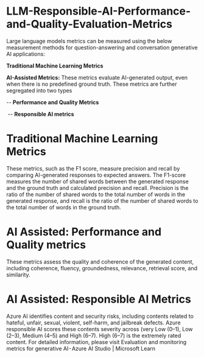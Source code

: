 # LLM-Responsible-AI-Performance-and-Quality-Evaluation-Metrics

Large language models metrics can be measured using the below measurement methods for question-answering and conversation generative AI applications:

**Traditional Machine Learning Metrics**

**AI-Assisted Metrics:** These metrics evaluate AI-generated output, even when there is no predefined ground truth. These metrics are further  segregated into two types

-- **Performance and Quality Metrics**

 -- **Responsible AI metrics**
 
# Traditional Machine Learning Metrics

These metrics, such as the F1 score, measure precision and recall by comparing AI-generated responses to expected answers. The F1-score measures the number of shared words between the generated response and the ground truth and calculated precision and recall. Precision is the ratio of the number of shared words to the total number of words in the generated response, and recall is the ratio of the number of shared words to the total number of words in the ground truth.

# AI Assisted: Performance and Quality metrics

These metrics assess the quality and coherence of the generated content, including coherence, fluency, groundedness, relevance, retrieval score, and similarity.

# AI Assisted: Responsible AI Metrics
Azure AI identifies content and security risks, including contents related to hateful, unfair, sexual, violent, self-harm, and jailbreak defects. Azure responsible AI scores these contents severity across (very Low (0–1), Low (2–3), Medium (4–5) and High (6–7). High (6–7) is the extremely rated content. For detailed information, please visit Evaluation and monitoring metrics for generative AI - Azure AI Studio | Microsoft Learn
